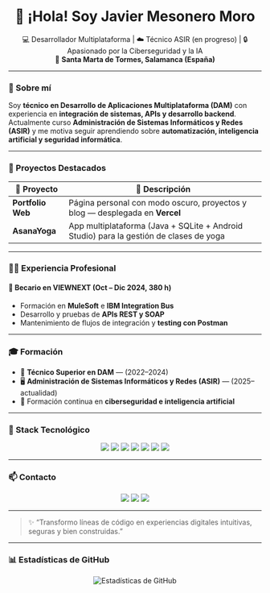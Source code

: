 <h1 align="center">👋 ¡Hola! Soy <strong>Javier Mesonero Moro</strong></h1>

<p align="center">
  💻 Desarrollador Multiplataforma | ☁️ Técnico ASIR (en progreso) | 🔒 Apasionado por la Ciberseguridad y la IA  
  <br>
  📍 <strong>Santa Marta de Tormes, Salamanca (España)</strong>
</p>

---

### 💼 Sobre mí

Soy **técnico en Desarrollo de Aplicaciones Multiplataforma (DAM)** con experiencia en **integración de sistemas, APIs y desarrollo backend**.  
Actualmente curso **Administración de Sistemas Informáticos y Redes (ASIR)** y me motiva seguir aprendiendo sobre **automatización, inteligencia artificial y seguridad informática**.

---

### 🚀 Proyectos Destacados

| 🧩 Proyecto | 📜 Descripción |
|-------------|----------------|
| **Portfolio Web** | Página personal con modo oscuro, proyectos y blog — desplegada en **Vercel** |
| **AsanaYoga** | App multiplataforma (Java + SQLite + Android Studio) para la gestión de clases de yoga |

---

### 👨‍💻 Experiencia Profesional

#### 💼 Becario en VIEWNEXT (Oct – Dic 2024, 380 h)
- Formación en **MuleSoft** e **IBM Integration Bus**  
- Desarrollo y pruebas de **APIs REST y SOAP**  
- Mantenimiento de flujos de integración y **testing con Postman**

---

### 🎓 Formación

- 📘 **Técnico Superior en DAM** — (2022–2024)  
- 🖥️ **Administración de Sistemas Informáticos y Redes (ASIR)** — (2025–actualidad)  
- 🔐 Formación continua en **ciberseguridad e inteligencia artificial**

---

### 🧰 Stack Tecnológico

<p align="center">
  <img src="https://img.shields.io/badge/-Java-007396?style=for-the-badge&logo=java&logoColor=white"/>
  <img src="https://img.shields.io/badge/-Python-3776AB?style=for-the-badge&logo=python&logoColor=white"/>
  <img src="https://img.shields.io/badge/-JavaScript-F7DF1E?style=for-the-badge&logo=javascript&logoColor=black"/>
  <img src="https://img.shields.io/badge/-SQL-336791?style=for-the-badge&logo=postgresql&logoColor=white"/>
  <img src="https://img.shields.io/badge/-SQLite-003B57?style=for-the-badge&logo=sqlite&logoColor=white"/>
  <img src="https://img.shields.io/badge/-Git-F05032?style=for-the-badge&logo=git&logoColor=white"/>
  <img src="https://img.shields.io/badge/-Vercel-000000?style=for-the-badge&logo=vercel&logoColor=white"/>
</p>

---

### 📫 Contacto

<p align="center">
  <a href="mailto:jmesoneromoro@gmail.com"><img src="https://img.shields.io/badge/-Email-D14836?style=for-the-badge&logo=gmail&logoColor=white"></a>
  <a href="https://www.linkedin.com/in/javier-mesonero-moro-013ab6329"><img src="https://img.shields.io/badge/-LinkedIn-0077B5?style=for-the-badge&logo=linkedin&logoColor=white"></a>
  <a href="https://javiermesoneromoro.vercel.app"><img src="https://img.shields.io/badge/-Portafolio-000000?style=for-the-badge&logo=vercel&logoColor=white"></a>
</p>

---

> ✨ “Transformo líneas de código en experiencias digitales intuitivas, seguras y bien construidas.”

---

### 📊 Estadísticas de GitHub

<p align="center">
  <img src="https://github-readme-stats.vercel.app/api?username=javiermesoneromoro&show_icons=true&theme=github_dark" alt="Estadísticas de GitHub">
</p>
